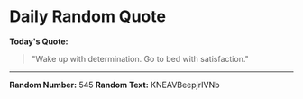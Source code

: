 # Daily Random Quote

**Today's Quote:**
> "Wake up with determination. Go to bed with satisfaction."

---

**Random Number:** 545
**Random Text:** KNEAVBeepjrIVNb
